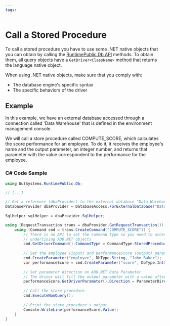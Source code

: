 ```yaml
---
tags: 
---
```


# Call a Stored Procedure

To call a stored procedure you have to use some .NET native objects that you can obtain by calling the [RuntimePublic.Db API](<intro.md>) methods. To obtain them, all query objects have a `GetDriver<ClassName>` method that returns the language native object.

When using .NET native objects, make sure that you comply with:

* The database engine's specific syntax
* The specific behaviors of the driver 

## Example

In this example, we have an external database accessed through a connection called 'Data Warehouse' that is defined in the environment management console.

We will call a store procedure called COMPUTE_SCORE, which calculates the score performance for an employee. To do it, it receives the employee's name and the output parameter, an integer number, and returns that parameter with the value correspondent to the performance for the employee.

### C# Code Sample
    
    
```csharp
using OutSystems.RuntimePublic.Db;

// [...]

// Get a reference (dbaProvider) to the external database "Data Warehouse"
DatabaseProvider dbaProvider = DatabaseAccess.ForExternalDatabase("Data Warehouse");
    
SqlHelper sqlHelper = dbaProvider.SqlHelper;

using (RequestTransaction trans = dbaProvider.GetRequestTransaction()) {
    using (Command cmd = trans.CreateCommand("COMPUTE_SCORE")) {
        // There is no API to set the command type so you need to access the
        // underlining ADO.NET objects
        cmd.GetDriverCommand().CommandType = CommandType.StoredProcedure;
        
        // Set the employee (input) and performanceScore (output) parameters
        cmd.CreateParameter("employee", DbType.String, "John Baker");
        var performanceScore = cmd.CreateParameter("score", DbType.Int32, DBNull.Value);
        
        // Set parameter direction on ADO.NET Data Parameter
        // The driver will fill the output parameter with a value after the query executes
        performanceScore.GetDriverParameter().Direction = ParameterDirection.Output;
        
        // Call the store procedure
        cmd.ExecuteNonQuery();
        
        // Print the store procedure's output
        Console.WriteLine(performanceScore.Value);
    }
}
```
